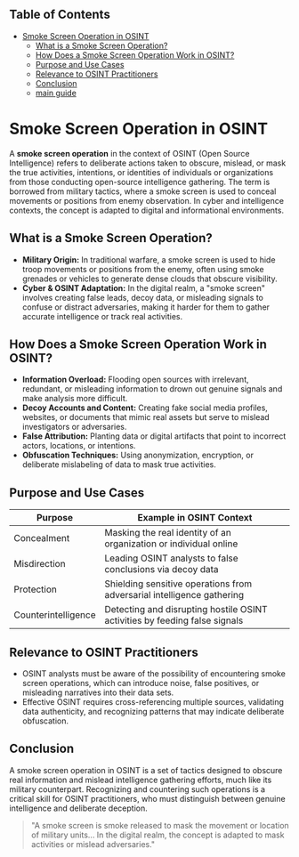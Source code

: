 ## Table of Contents

- [Smoke Screen Operation in OSINT](#smoke-screen-operation-in-osint)
  - [What is a Smoke Screen Operation?](#what-is-a-smoke-screen-operation)
  - [How Does a Smoke Screen Operation Work in OSINT?](#how-does-a-smoke-screen-operation-work-in-osint)
  - [Purpose and Use Cases](#purpose-and-use-cases)
  - [Relevance to OSINT Practitioners](#relevance-to-osint-practitioners)
  - [Conclusion](#conclusion)
  - [main guide](README.md)

# Smoke Screen Operation in OSINT

A **smoke screen operation** in the context of OSINT (Open Source Intelligence) refers to deliberate actions taken to obscure, mislead, or mask the true activities, intentions, or identities of individuals or organizations from those conducting open-source intelligence gathering. The term is borrowed from military tactics, where a smoke screen is used to conceal movements or positions from enemy observation. In cyber and intelligence contexts, the concept is adapted to digital and informational environments.

## **What is a Smoke Screen Operation?**

* **Military Origin:** In traditional warfare, a smoke screen is used to hide troop movements or positions from the enemy, often using smoke grenades or vehicles to generate dense clouds that obscure visibility.
* **Cyber & OSINT Adaptation:** In the digital realm, a "smoke screen" involves creating false leads, decoy data, or misleading signals to confuse or distract adversaries, making it harder for them to gather accurate intelligence or track real activities.

## **How Does a Smoke Screen Operation Work in OSINT?**

* **Information Overload:** Flooding open sources with irrelevant, redundant, or misleading information to drown out genuine signals and make analysis more difficult.
* **Decoy Accounts and Content:** Creating fake social media profiles, websites, or documents that mimic real assets but serve to mislead investigators or adversaries.
* **False Attribution:** Planting data or digital artifacts that point to incorrect actors, locations, or intentions.
* **Obfuscation Techniques:** Using anonymization, encryption, or deliberate mislabeling of data to mask true activities.

## **Purpose and Use Cases**

| Purpose             | Example in OSINT Context                                                   |
| ------------------- | -------------------------------------------------------------------------- |
| Concealment         | Masking the real identity of an organization or individual online          |
| Misdirection        | Leading OSINT analysts to false conclusions via decoy data                 |
| Protection          | Shielding sensitive operations from adversarial intelligence gathering     |
| Counterintelligence | Detecting and disrupting hostile OSINT activities by feeding false signals |

## **Relevance to OSINT Practitioners**

* OSINT analysts must be aware of the possibility of encountering smoke screen operations, which can introduce noise, false positives, or misleading narratives into their data sets.
* Effective OSINT requires cross-referencing multiple sources, validating data authenticity, and recognizing patterns that may indicate deliberate obfuscation.

## **Conclusion**

A smoke screen operation in OSINT is a set of tactics designed to obscure real information and mislead intelligence gathering efforts, much like its military counterpart. Recognizing and countering such operations is a critical skill for OSINT practitioners, who must distinguish between genuine intelligence and deliberate deception.

> "A smoke screen is smoke released to mask the movement or location of military units... In the digital realm, the concept is adapted to mask activities or mislead adversaries."
